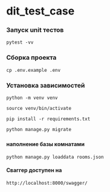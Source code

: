 # dit_test_case
### Запуск unit тестов

```shell
pytest -vv
```

### Сборка проекта
```shell
cp .env.example .env
```
### Установка зависимостей
```shell
python -m venv venv
```

```shell
source venv/bin/activate
```

```shell
pip install -r requirements.txt
```

```shell
python manage.py migrate
```
###
#### наполнение базы комнатами
```shell
python manage.py loaddata rooms.json
```

#### Сваггер доступен на
```shell
http://localhost:8000/swagger/
```

